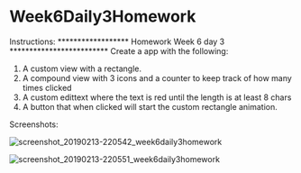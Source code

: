 # Week6Daily3Homework

Instructions:
******************  Homework Week 6 day 3  *************************
Create a app with the following:
1.  A custom view with a rectangle.
2.  A compound view with 3 icons and a counter to keep track of how many times clicked
3.  A custom edittext where the text is red until the length is at least 8 chars
4.  A button that when clicked will start the custom rectangle animation.  

Screenshots:

![screenshot_20190213-220542_week6daily3homework](https://user-images.githubusercontent.com/46490503/52760071-21546380-2fdc-11e9-8940-303e2f76aa5b.jpg)

![screenshot_20190213-220551_week6daily3homework](https://user-images.githubusercontent.com/46490503/52760083-27e2db00-2fdc-11e9-88e6-e19a908b5270.jpg)
